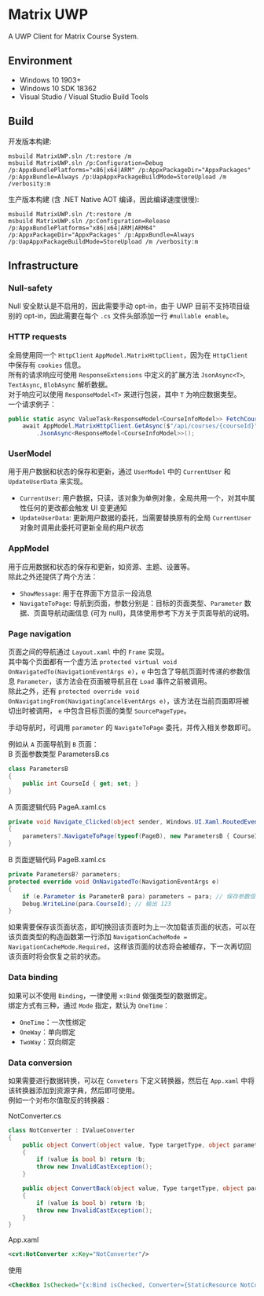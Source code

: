 ﻿# Matrix UWP

A UWP Client for Matrix Course System.

## Environment
- Windows 10 1903+
- Windows 10 SDK 18362
- Visual Studio / Visual Studio Build Tools

## Build
开发版本构建:
```
msbuild MatrixUWP.sln /t:restore /m
msbuild MatrixUWP.sln /p:Configuration=Debug /p:AppxBundlePlatforms="x86|x64|ARM" /p:AppxPackageDir="AppxPackages" /p:AppxBundle=Always /p:UapAppxPackageBuildMode=StoreUpload /m /verbosity:m
```
生产版本构建 (含 .NET Native AOT 编译，因此编译速度很慢):
```
msbuild MatrixUWP.sln /t:restore /m
msbuild MatrixUWP.sln /p:Configuration=Release /p:AppxBundlePlatforms="x86|x64|ARM|ARM64" /p:AppxPackageDir="AppxPackages" /p:AppxBundle=Always /p:UapAppxPackageBuildMode=StoreUpload /m /verbosity:m
```

## Infrastructure
### Null-safety
Null 安全默认是不启用的，因此需要手动 opt-in，由于 UWP 目前不支持项目级别的 opt-in，因此需要在每个 `.cs` 文件头部添加一行 `#nullable enable`。  
### HTTP requests
全局使用同一个 `HttpClient` `AppModel.MatrixHttpClient`，因为在 `HttpClient` 中保存有 `cookies` 信息。  
所有的请求响应可使用 `ResponseExtensions` 中定义的扩展方法 `JsonAsync<T>`, `TextAsync`, `BlobAsync` 解析数据。  
对于响应可以使用 `ResponseModel<T>` 来进行包装，其中 `T` 为响应数据类型。  
一个请求例子：
```csharp
public static async ValueTask<ResponseModel<CourseInfoModel>> FetchCourseAsync(int courseId) =>
    await AppModel.MatrixHttpClient.GetAsync($"/api/courses/{courseId}")
        .JsonAsync<ResponseModel<CourseInfoModel>>();
```
### UserModel
用于用户数据和状态的保存和更新，通过 `UserModel` 中的 `CurrentUser` 和 `UpdateUserData` 来实现。

- `CurrentUser`: 用户数据，只读，该对象为单例对象，全局共用一个，对其中属性任何的更改都会触发 UI 变更通知
- `UpdateUserData`: 更新用户数据的委托，当需要替换原有的全局 `CurrentUser` 对象时调用此委托可更新全局的用户状态

### AppModel
用于应用数据和状态的保存和更新，如资源、主题、设置等。  
除此之外还提供了两个方法：

- `ShowMessage`: 用于在界面下方显示一段消息
- `NavigateToPage`: 导航到页面，参数分别是：目标的页面类型、`Parameter` 数据、页面导航动画信息 (可为 null)，具体使用参考下方关于页面导航的说明。

### Page navigation
页面之间的导航通过 `Layout.xaml` 中的 `Frame` 实现。  
其中每个页面都有一个虚方法 `protected virtual void OnNavigatedTo(NavigationEventArgs e)`，`e` 中包含了导航页面时传递的参数信息 `Parameter`，该方法会在页面被导航且在 `Load` 事件之前被调用。  
除此之外，还有 `protected override void OnNavigatingFrom(NavigatingCancelEventArgs e)`，该方法在当前页面即将被切出时被调用， `e` 中包含目标页面的类型 `SourcePageType`。  
  
手动导航时，可调用 `parameter` 的 `NavigateToPage` 委托，并传入相关参数即可。  

例如从 `A` 页面导航到 `B` 页面：  
B 页面参数类型 ParametersB.cs
```csharp
class ParametersB
{
    public int CourseId { get; set; }
}
```

A 页面逻辑代码 PageA.xaml.cs
```csharp
private void Navigate_Clicked(object sender, Windows.UI.Xaml.RoutedEventArgs e) // 点击某个按钮的事件处理函数
{
    parameters?.NavigateToPage(typeof(PageB), new ParametersB { CourseId = 123 }, null);
}
```

B 页面逻辑代码 PageB.xaml.cs
```csharp
private ParametersB? parameters;
protected override void OnNavigatedTo(NavigationEventArgs e)
{
    if (e.Parameter is ParameterB para) parameters = para; // 保存参数信息，以供后续使用
    Debug.WriteLine(para.CourseId); // 输出 123
}
```

如果需要保存该页面状态，即切换回该页面时为上一次加载该页面的状态，可以在该页面类型的构造函数第一行添加 `NavigationCacheMode = NavigationCacheMode.Required`，这样该页面的状态将会被缓存，下一次再切回该页面时将会恢复之前的状态。

### Data binding
如果可以不使用 `Binding`，一律使用 `x:Bind` 做强类型的数据绑定。  
绑定方式有三种，通过 `Mode` 指定，默认为 `OneTime`：
- `OneTime`：一次性绑定
- `OneWay`：单向绑定
- `TwoWay`：双向绑定

### Data conversion
如果需要进行数据转换，可以在 `Conveters` 下定义转换器，然后在 `App.xaml` 中将该转换器添加到资源字典，然后即可使用。  
例如一个对布尔值取反的转换器：  

NotConverter.cs
```csharp
class NotConverter : IValueConverter
{
    public object Convert(object value, Type targetType, object parameter, string language)
    {
        if (value is bool b) return !b;
        throw new InvalidCastException();
    }

    public object ConvertBack(object value, Type targetType, object parameter, string language)
    {
        if (value is bool b) return !b;
        throw new InvalidCastException();
    }
}
```

App.xaml
```xml
<cvt:NotConverter x:Key="NotConverter"/>
```

使用
```xml
<CheckBox IsChecked="{x:Bind isChecked, Converter={StaticResource NotConverter}}" />
```